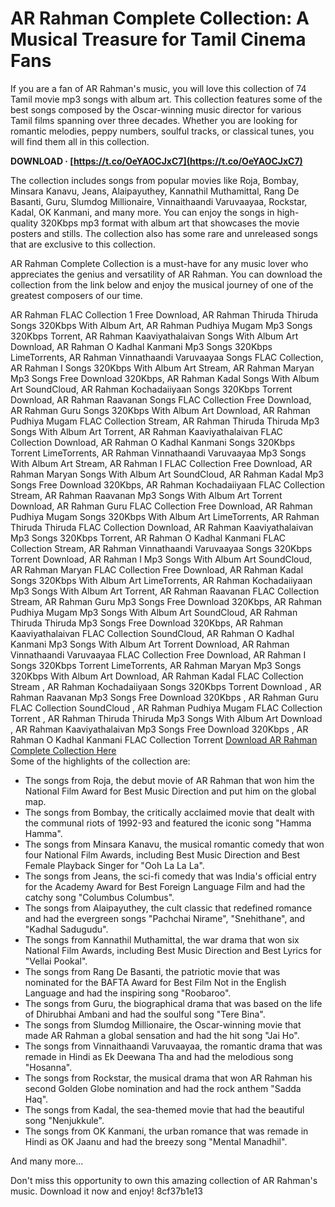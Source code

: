 
 
# AR Rahman Complete Collection: A Musical Treasure for Tamil Cinema Fans
 
If you are a fan of AR Rahman's music, you will love this collection of 74 Tamil movie mp3 songs with album art. This collection features some of the best songs composed by the Oscar-winning music director for various Tamil films spanning over three decades. Whether you are looking for romantic melodies, peppy numbers, soulful tracks, or classical tunes, you will find them all in this collection.
 
**DOWNLOAD · [https://t.co/OeYAOCJxC7](https://t.co/OeYAOCJxC7)**


 
The collection includes songs from popular movies like Roja, Bombay, Minsara Kanavu, Jeans, Alaipayuthey, Kannathil Muthamittal, Rang De Basanti, Guru, Slumdog Millionaire, Vinnaithaandi Varuvaayaa, Rockstar, Kadal, OK Kanmani, and many more. You can enjoy the songs in high-quality 320Kbps mp3 format with album art that showcases the movie posters and stills. The collection also has some rare and unreleased songs that are exclusive to this collection.
 
AR Rahman Complete Collection is a must-have for any music lover who appreciates the genius and versatility of AR Rahman. You can download the collection from the link below and enjoy the musical journey of one of the greatest composers of our time.
 
AR Rahman FLAC Collection 1 Free Download,  AR Rahman Thiruda Thiruda Songs 320Kbps With Album Art,  AR Rahman Pudhiya Mugam Mp3 Songs 320Kbps Torrent,  AR Rahman Kaaviyathalaivan Songs With Album Art Download,  AR Rahman O Kadhal Kanmani Mp3 Songs 320Kbps LimeTorrents,  AR Rahman Vinnathaandi Varuvaayaa Songs FLAC Collection,  AR Rahman I Songs 320Kbps With Album Art Stream,  AR Rahman Maryan Mp3 Songs Free Download 320Kbps,  AR Rahman Kadal Songs With Album Art SoundCloud,  AR Rahman Kochadaiiyaan Songs 320Kbps Torrent Download,  AR Rahman Raavanan Songs FLAC Collection Free Download,  AR Rahman Guru Songs 320Kbps With Album Art Download,  AR Rahman Pudhiya Mugam FLAC Collection Stream,  AR Rahman Thiruda Thiruda Mp3 Songs With Album Art Torrent,  AR Rahman Kaaviyathalaivan FLAC Collection Download,  AR Rahman O Kadhal Kanmani Songs 320Kbps Torrent LimeTorrents,  AR Rahman Vinnathaandi Varuvaayaa Mp3 Songs With Album Art Stream,  AR Rahman I FLAC Collection Free Download,  AR Rahman Maryan Songs With Album Art SoundCloud,  AR Rahman Kadal Mp3 Songs Free Download 320Kbps,  AR Rahman Kochadaiiyaan FLAC Collection Stream,  AR Rahman Raavanan Mp3 Songs With Album Art Torrent Download,  AR Rahman Guru FLAC Collection Free Download,  AR Rahman Pudhiya Mugam Songs 320Kbps With Album Art LimeTorrents,  AR Rahman Thiruda Thiruda FLAC Collection Download,  AR Rahman Kaaviyathalaivan Mp3 Songs 320Kbps Torrent,  AR Rahman O Kadhal Kanmani FLAC Collection Stream,  AR Rahman Vinnathaandi Varuvaayaa Songs 320Kbps Torrent Download,  AR Rahman I Mp3 Songs With Album Art SoundCloud,  AR Rahman Maryan FLAC Collection Free Download,  AR Rahman Kadal Songs 320Kbps With Album Art LimeTorrents,  AR Rahman Kochadaiiyaan Mp3 Songs With Album Art Torrent,  AR Rahman Raavanan FLAC Collection Stream,  AR Rahman Guru Mp3 Songs Free Download 320Kbps,  AR Rahman Pudhiya Mugam Mp3 Songs With Album Art SoundCloud,  AR Rahman Thiruda Thiruda Mp3 Songs Free Download 320Kbps,  AR Rahman Kaaviyathalaivan FLAC Collection SoundCloud,  AR Rahman O Kadhal Kanmani Mp3 Songs With Album Art Torrent Download,  AR Rahman Vinnathaandi Varuvaayaa FLAC Collection Free Download,  AR Rahman I Songs 320Kbps Torrent LimeTorrents,  AR Rahman Maryan Mp3 Songs 320Kbps With Album Art Download,  AR Rahman Kadal FLAC Collection Stream ,  AR Rahman Kochadaiiyaan Songs 320Kbps Torrent Download ,  AR Rahman Raavanan Mp3 Songs Free Download 320Kbps ,  AR Rahman Guru FLAC Collection SoundCloud ,  AR Rahman Pudhiya Mugam FLAC Collection Torrent ,  AR Rahman Thiruda Thiruda Mp3 Songs With Album Art Download ,  AR Rahman Kaaviyathalaivan Mp3 Songs Free Download 320Kbps ,  AR Rahman O Kadhal Kanmani FLAC Collection Torrent
 [Download AR Rahman Complete Collection Here](https://www.example.com/download/ar-rahman-complete-collection-74-tamil-movie-320kbps-mp3-songs-with-album-art)  
Some of the highlights of the collection are:
 
- The songs from Roja, the debut movie of AR Rahman that won him the National Film Award for Best Music Direction and put him on the global map.
- The songs from Bombay, the critically acclaimed movie that dealt with the communal riots of 1992-93 and featured the iconic song "Hamma Hamma".
- The songs from Minsara Kanavu, the musical romantic comedy that won four National Film Awards, including Best Music Direction and Best Female Playback Singer for "Ooh La La La".
- The songs from Jeans, the sci-fi comedy that was India's official entry for the Academy Award for Best Foreign Language Film and had the catchy song "Columbus Columbus".
- The songs from Alaipayuthey, the cult classic that redefined romance and had the evergreen songs "Pachchai Nirame", "Snehithane", and "Kadhal Sadugudu".
- The songs from Kannathil Muthamittal, the war drama that won six National Film Awards, including Best Music Direction and Best Lyrics for "Vellai Pookal".
- The songs from Rang De Basanti, the patriotic movie that was nominated for the BAFTA Award for Best Film Not in the English Language and had the inspiring song "Roobaroo".
- The songs from Guru, the biographical drama that was based on the life of Dhirubhai Ambani and had the soulful song "Tere Bina".
- The songs from Slumdog Millionaire, the Oscar-winning movie that made AR Rahman a global sensation and had the hit song "Jai Ho".
- The songs from Vinnaithaandi Varuvaayaa, the romantic drama that was remade in Hindi as Ek Deewana Tha and had the melodious song "Hosanna".
- The songs from Rockstar, the musical drama that won AR Rahman his second Golden Globe nomination and had the rock anthem "Sadda Haq".
- The songs from Kadal, the sea-themed movie that had the beautiful song "Nenjukkule".
- The songs from OK Kanmani, the urban romance that was remade in Hindi as OK Jaanu and had the breezy song "Mental Manadhil".

And many more...
 
Don't miss this opportunity to own this amazing collection of AR Rahman's music. Download it now and enjoy!
 8cf37b1e13
 
